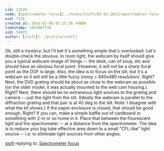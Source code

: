 ```yaml
---
cid: 13529
node: [Spectrometer focus](../notes/stoft/05-03-2013/spectrometer-focus)
nid: 7226
created_at: 2016-02-09 03:15:38 +0000
timestamp: 1454987738
uid: 54025
author: [stoft](../profile/stoft)
---
```


Ok, still a mystery; but I'll bet it's something simple that's overlooked. Let's double-check the obvious. In room light, the webcam by itself should give you a typical webcam-image of things -- the desk, can of soup, etc and should have an obvious focal point. (However, it will not be a sharp focal point as the DOF is large. Also, the idea is to focus on the slit, but it's a webcam so it will still be a little fuzzy (noisy + 640x480 resolution). Right? Next, the DVD grating should be about as close to the webcam as possible (on the older model, it was actually mounted to the web cam housing.). RIght? Next, there should be no extraneous light sources to the grating and camera -- just the light from the slit. (Ideally the webcam is parallel to the diffraction grating and that pair is at 45 deg to the slit. Note: I disagree with what the kit shows.) If the paper enclosure is closed, that should be good enough. Right? If you can, make a simple baffle out of cardboard or something with 2-in or so home in it. Place that between the flourescent light and the spectrometer -- at a distance from the spectrometer. The idea is to reduce your big tube effective area down to a small "CFL-like" light source -- i.e. to eliminate light sources from other angles.

[stoft](../profile/stoft) replying to: [Spectrometer focus](../notes/stoft/05-03-2013/spectrometer-focus)


